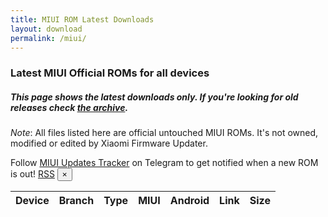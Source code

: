 ```yaml
---
title: MIUI ROM Latest Downloads
layout: download
permalink: /miui/
---
```


### Latest MIUI Official ROMs for all devices
##### This page shows the latest downloads only. If you're looking for old releases check [the archive](/archive/miui/).

*Note*: All files listed here are official untouched MIUI ROMs. It's not owned, modified or edited by Xiaomi Firmware
Updater.

<div class="alert alert-primary alert-dismissible fade show" role="alert">
    Follow <a href="https://t.me/MIUIUpdatesTracker" class="alert-link">MIUI Updates Tracker</a> on Telegram to get notified when a new ROM is out!
    <span class="badge badge-light"><a href="/projects/miui-updates-tracker/#rss" class="icon solid fa-rss"><span
                class="label">RSS</span></a></span>
    <button type="button" class="close" data-dismiss="alert" aria-label="Close">
        <span aria-hidden="true">&times;</span>
    </button>
</div>

<div class="table-responsive-md" id="table-wrapper">
    <table id="miui" class="display dt-responsive compact table table-striped table-hover table-sm">
        <thead class="thead-dark">
            <tr>
                <th>Device</th>
                <th>Branch</th>
                <th>Type</th>
                <th>MIUI</th>
                <th>Android</th>
                <th>Link</th>
                <th>Size</th>
            </tr>
        </thead>
        <script>loadLatestMiui()</script>
    </table>
</div>